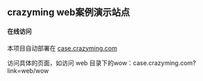 ## crazyming web案例演示站点

#### 在线访问

本项目自动部署在 <a href="http://case.crazyming.com" target="_blank">case.crazyming.com</a>


访问具体的页面，如访问 web 目录下的wow：case.crazyming.com?link=web/wow
